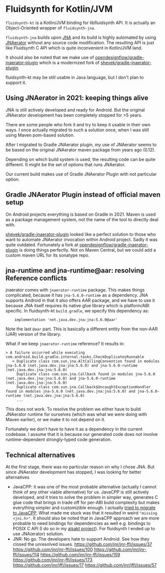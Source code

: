 # Fluidsynth for Kotlin/JVM

`fluidsynth-kt` is a Kotlin/JVM binding for libfluidsynth API. It is actually an Object-Oriented wrapper of `fluidsynth-jna`.

`fluidsynth-jna` builds upon [JNA](https://github.com/java-native-access/jna) and its build is highly automated by using [JNAerator](https://github.com/nativelibs4java/JNAerator) without any source code modification. The resulting API is just like Fluidsynth C API which is quite inconvenient in Kotlin/JVM land.

It should also be noted that we make use of [opendesignflow/gradle-jnaerator-plugin](https://github.com/opendesignflow/gradle-jnaerator-plugin) which is a modernized fork of [shevek/gradle-jnaerator-plugin](https://github.com/shevek/gradle-jnaerator-plugin).

fluidsynth-kt may be still usable in Java language, but I don't plan to support it.

## Using JNAerator in 2021: keeping things alive

JNA is still actively developed and ready for Android. But the original JNAerator development has been completely stopped for >5 years.

There are some people who fork it and try to keep it usable in their own ways. I once actually migrated to such a solution once, when I was still using Maven pom-based solution.

After I migrated to Gradle JNAerator plugin, my use of JNAerator seems to be based on the original JNAerator maven package from years ago (0.12).

Depending on which build system is used, the resulting code can be quite different. It might be the set of options that runs JNAerator.

Our current build makes use of Gradle JNAerator Plugin with not particular option.

## Gradle JNAerator Plugin instead of official maven setup

On Android projects everything is based on Gradle in 2021. Maven is used as a package management system, not the name of the tool to directly deal with.

[shevek/gradle-jnaerator-plugin](https://github.com/shevek/gradle-jnaerator-plugin) looked like a perfect solution to those who want to automate JNAerator invocation within Android project. Sadly it was quite outdated. Fortunately a fork at [opendesignflow/gradle-jnaerator-plugin](https://github.com/opendesignflow/gradle-jnaerator-plugin) is doing things perfectly. Not on Maven Central, but we could add a custom maven URL for its sonatype repo.

## jna-runtime and jna-runtime@aar: resolving Reference conflicts

jnaerator comes with `jnaerator-runtime` package. This makes things complicated, because it has `jna-5.6.0-runtime` as a dependency. JNA supports Android in that it also offers AAR package, and we have to use it because JNA itself requires its native glue library which is platform/ABI specific. In fluidsynth-kt `build.gradle`, we specify this dependency as:

```
    implementation 'net.java.dev.jna:jna:5.6.0@aar'
```

Note the last `@aar` part. This is basically a different entity from the non-AAR (JAR) version of the library.

What if we keep `jnaerator-runtime` reference? It results in:

```
> A failure occurred while executing com.android.build.gradle.internal.tasks.CheckDuplicatesRunnable
   > Duplicate class com.sun.jna.AltCallingConvention found in modules jna-5.6.0 (net.java.dev.jna:jna:5.6.0) and jna-5.6.0-runtime (net.java.dev.jna:jna:5.6.0)
     Duplicate class com.sun.jna.Callback found in modules jna-5.6.0 (net.java.dev.jna:jna:5.6.0) and jna-5.6.0-runtime (net.java.dev.jna:jna:5.6.0)
     Duplicate class com.sun.jna.Callback$UncaughtExceptionHandler found in modules jna-5.6.0 (net.java.dev.jna:jna:5.6.0) and jna-5.6.0-runtime (net.java.dev.jna:jna:5.6.0)
     ...
```

This does not work. To resolve the problem we either have to build JNAerator runtime for ourselves (which was what we were doing with Maven earlier), or we make it to not depend on it.

Fortunately we don't have to have it as a dependency in the current codebase. I assume that it is because our generated code does not involve runtime-dependent strongly-typed code generation.

## Technical alternatives

At the first stage, there was no particular reason on why I chose JNA. But since JNAerator development has stopped, I was looking for better alternatives

- JavaCPP: it was one of the most probable alternative (actually I cannot think of any other viable alternative) for us. JavaCPP is still actively developed, and it tries to solve the problem in simpler way, generates C glue code that brings in trade off for per-ABI build complexity but makes everything simpler and customizible enough. I actually [tried to migrate to JavaCPP](https://github.com/atsushieno/fluidsynth-midi-service-j/issues/20#issuecomment-862865892). What made me stuck was that it resulted in weird `"missing <jni.h>"`. It should also be noted that in JavaCPP approach we are more probable to need bindings for dependencies as well e.g. bindings to POSIX C API (I do so in my [alsakt project](https://github.com/atsushieno/alsakt)). For fluidsynth I ended up to use JNA(erator) solution.
- JNR: No go. The developers hate to support Android. See how they closed the unresolved issues.
  https://github.com/jnr/jnr-ffi/issues/37
  https://github.com/jnr/jnr-ffi/issues/100
  https://github.com/jnr/jnr-ffi/issues/114
  https://github.com/jnr/jnr-ffi/issues/159
  https://github.com/jnr/jnr-ffi/issues/173
  https://github.com/jnr/jffi/issues/17
  https://github.com/jnr/jffi/issues/57

